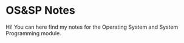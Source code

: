 # OS&SP Notes
  Hi! You can here find my notes for the Operating System and System Programming module.
  
